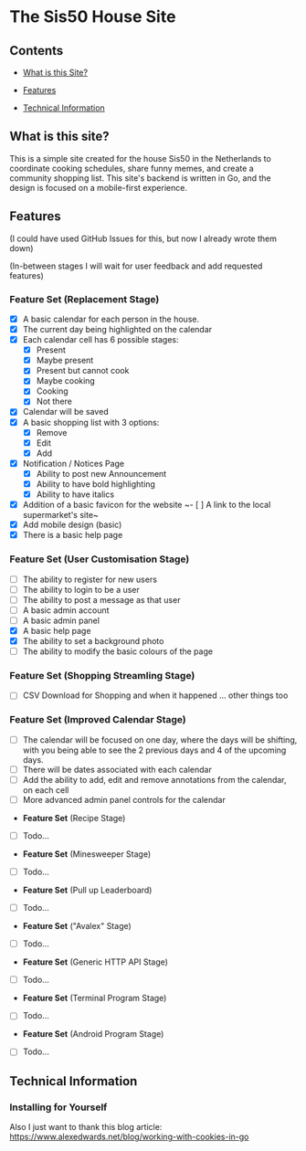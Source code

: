 # The Sis50 House Site

## Contents

- [What is this Site?](#What-is-this-Site?)

- [Features](#Features)

- [Technical Information](#Technical-Information)

## What is this site?

This is a simple site created for the house Sis50 in the Netherlands to coordinate cooking schedules, share funny memes, and create a community shopping list. This site's backend is written in Go, and the design is focused on a mobile-first experience.

## Features

(I could have used GitHub Issues for this, but now I already wrote them down)

(In-between stages I will wait for user feedback and add requested features)

### **Feature Set** (Replacement Stage)
- [x] A basic calendar for each person in the house.
- [x] The current day being highlighted on the calendar
- [x] Each calendar cell has 6 possible stages:
    - [x] Present
    - [x] Maybe present
    - [x] Present but cannot cook
    - [x] Maybe cooking
    - [x] Cooking
    - [x] Not there
- [x] Calendar will be saved
- [x] A basic shopping list with 3 options:
    - [x] Remove
    - [x] Edit
    - [x] Add
- [x] Notification / Notices Page
    - [x] Ability to post new Announcement 
    - [x] Ability to have bold highlighting
    - [x] Ability to have italics
- [x] Addition of a basic favicon for the website
~- [ ] A link to the local supermarket's site~
- [x] Add mobile design (basic)
- [x] There is a basic help page

### **Feature Set** (User Customisation Stage)

- [ ] The ability to register for new users
- [ ] The ability to login to be a user
- [ ] The ability to post a message as that user
- [ ] A basic admin account
- [ ] A basic admin panel
- [x] A basic help page
- [x] The ability to set a background photo
- [ ] The ability to modify the basic colours of the page

### **Feature Set** (Shopping Streamling Stage)
- [ ] CSV Download for Shopping and when it happened
... other things too

### **Feature Set** (Improved Calendar Stage)
- [ ] The calendar will be focused on one day, where the days will be shifting, with you being able to see the 2 previous days and 4 of the upcoming days.
- [ ] There will be dates associated with each calendar
- [ ] Add the ability to add, edit and remove annotations from the calendar, on each cell
- [ ] More advanced admin panel controls for the calendar

- **Feature Set** (Recipe Stage)
- [ ] Todo...

- **Feature Set** (Minesweeper Stage)
- [ ] Todo...

- **Feature Set** (Pull up Leaderboard)
- [ ] Todo...

- **Feature Set** ("Avalex" Stage)
- [ ] Todo...

- **Feature Set** (Generic HTTP API Stage)
- [ ] Todo...

- **Feature Set** (Terminal Program Stage)
- [ ] Todo...

- **Feature Set** (Android Program Stage)
- [ ] Todo...


## Technical Information

### Installing for Yourself

Also I just want to thank this blog article:
https://www.alexedwards.net/blog/working-with-cookies-in-go

